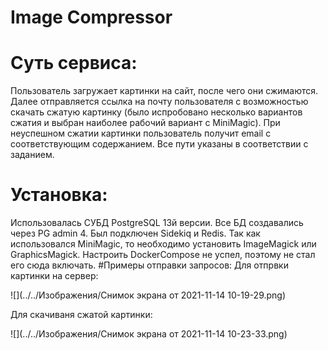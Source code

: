 # Image Compressor
# Суть сервиса:
Пользователь загружает картинки на сайт, после чего они сжимаются. Далее отправляется ссылка на почту пользователя с возможностью скачать сжатую картинку (было испробовано несколько вариантов сжатия и выбран наиболее рабочий вариант с MiniMagic).
При неуспешном сжатии картинки пользователь получит email с соответствующим содержанием. Все пути указаны в соответствии с заданием.
# Установка:
Использовалась СУБД PostgreSQL 13й версии. Все БД создавались через PG admin 4. Был подключен Sidekiq и Redis. Так как использовался MiniMagic, то необходимо установить ImageMagick или GraphicsMagick. 
Настроить DockerCompose не успел, поэтому не стал его сюда включать.
#Примеры отправки запросов:
Для отпрвки картинки на сервер:

![](../../Изображения/Снимок экрана от 2021-11-14 10-19-29.png)

Для скачиваня сжатой картинки:

![](../../Изображения/Снимок экрана от 2021-11-14 10-23-33.png)